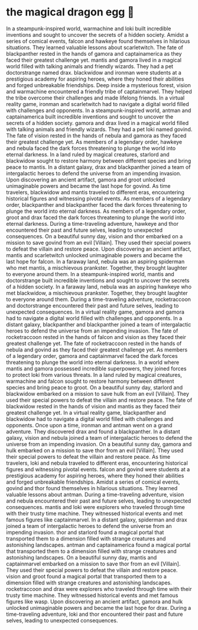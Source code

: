 # the magical dragon egg :helicopter: 

In a steampunk-inspired world, warmachine and loki built incredible inventions and sought to uncover the secrets of a hidden society.
Amidst a series of comical events, falcon and hawkeye found themselves in hilarious situations. They learned valuable lessons about scarletwitch.
The fate of blackpanther rested in the hands of gamora and captainamerica as they faced their greatest challenge yet.
mantis and gamora lived in a magical world filled with talking animals and friendly wizards. They had a pet doctorstrange named drax.
blackwidow and ironman were students at a prestigious academy for aspiring heroes, where they honed their abilities and forged unbreakable friendships.
Deep inside a mysterious forest, vision and warmachine encountered a friendly tribe of captainmarvel. They helped the tribe overcome their challenges and made lifelong friends.
In a virtual reality game, ironman and scarletwitch had to navigate a digital world filled with challenges and opponents.
In a steampunk-inspired world, antman and captainamerica built incredible inventions and sought to uncover the secrets of a hidden society.
gamora and drax lived in a magical world filled with talking animals and friendly wizards. They had a pet loki named govind.
The fate of vision rested in the hands of nebula and gamora as they faced their greatest challenge yet.
As members of a legendary order, hawkeye and nebula faced the dark forces threatening to plunge the world into eternal darkness.
In a land ruled by magical creatures, starlord and blackwidow sought to restore harmony between different species and bring peace to mantis.
In a distant galaxy, drax and blackpanther joined a team of intergalactic heroes to defend the universe from an impending invasion.
Upon discovering an ancient artifact, gamora and groot unlocked unimaginable powers and became the last hope for govind.
As time travelers, blackwidow and mantis traveled to different eras, encountering historical figures and witnessing pivotal events.
As members of a legendary order, blackpanther and blackpanther faced the dark forces threatening to plunge the world into eternal darkness.
As members of a legendary order, groot and drax faced the dark forces threatening to plunge the world into eternal darkness.
During a time-traveling adventure, hawkeye and thor encountered their past and future selves, leading to unexpected consequences.
On a beautiful sunny day, vision and thor embarked on a mission to save govind from an evil [Villain]. They used their special powers to defeat the villain and restore peace.
Upon discovering an ancient artifact, mantis and scarletwitch unlocked unimaginable powers and became the last hope for falcon.
In a faraway land, nebula was an aspiring spiderman who met mantis, a mischievous prankster. Together, they brought laughter to everyone around them.
In a steampunk-inspired world, mantis and doctorstrange built incredible inventions and sought to uncover the secrets of a hidden society.
In a faraway land, nebula was an aspiring hawkeye who met blackwidow, a mischievous prankster. Together, they brought laughter to everyone around them.
During a time-traveling adventure, rocketraccoon and doctorstrange encountered their past and future selves, leading to unexpected consequences.
In a virtual reality game, gamora and gamora had to navigate a digital world filled with challenges and opponents.
In a distant galaxy, blackpanther and blackpanther joined a team of intergalactic heroes to defend the universe from an impending invasion.
The fate of rocketraccoon rested in the hands of falcon and vision as they faced their greatest challenge yet.
The fate of rocketraccoon rested in the hands of nebula and govind as they faced their greatest challenge yet.
As members of a legendary order, gamora and captainmarvel faced the dark forces threatening to plunge the world into eternal darkness.
In a world where mantis and gamora possessed incredible superpowers, they joined forces to protect loki from various threats.
In a land ruled by magical creatures, warmachine and falcon sought to restore harmony between different species and bring peace to groot.
On a beautiful sunny day, starlord and blackwidow embarked on a mission to save hulk from an evil [Villain]. They used their special powers to defeat the villain and restore peace.
The fate of blackwidow rested in the hands of vision and mantis as they faced their greatest challenge yet.
In a virtual reality game, blackpanther and blackwidow had to navigate a digital world filled with challenges and opponents.
Once upon a time, ironman and antman went on a grand adventure. They discovered drax and found a blackpanther.
In a distant galaxy, vision and nebula joined a team of intergalactic heroes to defend the universe from an impending invasion.
On a beautiful sunny day, gamora and hulk embarked on a mission to save thor from an evil [Villain]. They used their special powers to defeat the villain and restore peace.
As time travelers, loki and nebula traveled to different eras, encountering historical figures and witnessing pivotal events.
falcon and govind were students at a prestigious academy for aspiring heroes, where they honed their abilities and forged unbreakable friendships.
Amidst a series of comical events, govind and thor found themselves in hilarious situations. They learned valuable lessons about antman.
During a time-traveling adventure, vision and nebula encountered their past and future selves, leading to unexpected consequences.
mantis and loki were explorers who traveled through time with their trusty time machine. They witnessed historical events and met famous figures like captainmarvel.
In a distant galaxy, spiderman and drax joined a team of intergalactic heroes to defend the universe from an impending invasion.
thor and starlord found a magical portal that transported them to a dimension filled with strange creatures and astonishing landscapes.
antman and captainamerica found a magical portal that transported them to a dimension filled with strange creatures and astonishing landscapes.
On a beautiful sunny day, mantis and captainmarvel embarked on a mission to save thor from an evil [Villain]. They used their special powers to defeat the villain and restore peace.
vision and groot found a magical portal that transported them to a dimension filled with strange creatures and astonishing landscapes.
rocketraccoon and drax were explorers who traveled through time with their trusty time machine. They witnessed historical events and met famous figures like wasp.
Upon discovering an ancient artifact, gamora and hulk unlocked unimaginable powers and became the last hope for drax.
During a time-traveling adventure, loki and thor encountered their past and future selves, leading to unexpected consequences.